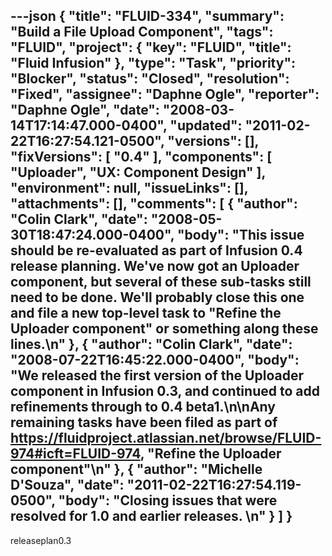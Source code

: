 ---json
{
  "title": "FLUID-334",
  "summary": "Build a File Upload Component",
  "tags": "FLUID",
  "project": {
    "key": "FLUID",
    "title": "Fluid Infusion"
  },
  "type": "Task",
  "priority": "Blocker",
  "status": "Closed",
  "resolution": "Fixed",
  "assignee": "Daphne Ogle",
  "reporter": "Daphne Ogle",
  "date": "2008-03-14T17:14:47.000-0400",
  "updated": "2011-02-22T16:27:54.121-0500",
  "versions": [],
  "fixVersions": [
    "0.4"
  ],
  "components": [
    "Uploader",
    "UX: Component Design"
  ],
  "environment": null,
  "issueLinks": [],
  "attachments": [],
  "comments": [
    {
      "author": "Colin Clark",
      "date": "2008-05-30T18:47:24.000-0400",
      "body": "This issue should be re-evaluated as part of Infusion 0.4 release planning. We've now got an Uploader component, but several of these sub-tasks still need to be done. We'll probably close this one and file a new top-level task to \"Refine the Uploader component\" or something along these lines.\n"
    },
    {
      "author": "Colin Clark",
      "date": "2008-07-22T16:45:22.000-0400",
      "body": "We released the first version of the Uploader component in Infusion 0.3, and continued to add refinements through to 0.4 beta1.\n\nAny remaining tasks have been filed as part of <https://fluidproject.atlassian.net/browse/FLUID-974#icft=FLUID-974>, \"Refine the Uploader component\"\n"
    },
    {
      "author": "Michelle D'Souza",
      "date": "2011-02-22T16:27:54.119-0500",
      "body": "Closing issues that were resolved for 1.0 and earlier releases.&#x20;\n"
    }
  ]
}
---
releaseplan0.3

        
